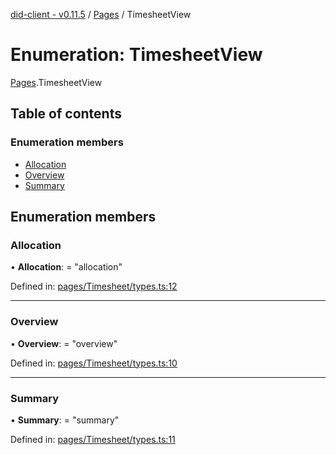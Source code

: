 [did-client - v0.11.5](../README.md) / [Pages](../modules/pages.md) / TimesheetView

# Enumeration: TimesheetView

[Pages](../modules/pages.md).TimesheetView

## Table of contents

### Enumeration members

- [Allocation](pages.timesheetview.md#allocation)
- [Overview](pages.timesheetview.md#overview)
- [Summary](pages.timesheetview.md#summary)

## Enumeration members

### Allocation

• **Allocation**: = "allocation"

Defined in: [pages/Timesheet/types.ts:12](https://github.com/Puzzlepart/did/blob/dev/client/pages/Timesheet/types.ts#L12)

___

### Overview

• **Overview**: = "overview"

Defined in: [pages/Timesheet/types.ts:10](https://github.com/Puzzlepart/did/blob/dev/client/pages/Timesheet/types.ts#L10)

___

### Summary

• **Summary**: = "summary"

Defined in: [pages/Timesheet/types.ts:11](https://github.com/Puzzlepart/did/blob/dev/client/pages/Timesheet/types.ts#L11)
